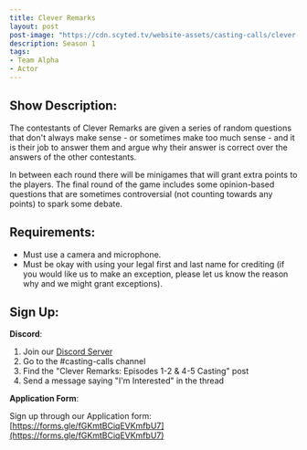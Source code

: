 ```yaml
---
title: Clever Remarks
layout: post
post-image: "https://cdn.scyted.tv/website-assets/casting-calls/clever-remarks.jpg"
description: Season 1
tags:
- Team Alpha
- Actor
---
```


## Show Description:

The contestants of Clever Remarks are given a series of random questions that don't always make sense - or sometimes make too much sense - and it is their job to answer them and argue why their answer is correct over the answers of the other contestants.

In between each round there will be minigames that will grant extra points to the players. The final round of the game includes some opinion-based questions that are sometimes controversial (not counting towards any points) to spark some debate.

## Requirements:
- Must use a camera and microphone.
- Must be okay with using your legal first and last name for crediting (if you would like us to make an exception, please let us know the reason why and we might grant exceptions).

## Sign Up:

**Discord**:
1. Join our [Discord Server](https://discord.gg/yrr7tEJNDr)
2. Go to the #casting-calls channel
3. Find the "Clever Remarks: Episodes 1-2 & 4-5 Casting" post
4. Send a message saying "I'm Interested" in the thread

**Application Form**:

Sign up through our Application form: [https://forms.gle/fGKmtBCiqEVKmfbU7](https://forms.gle/fGKmtBCiqEVKmfbU7)